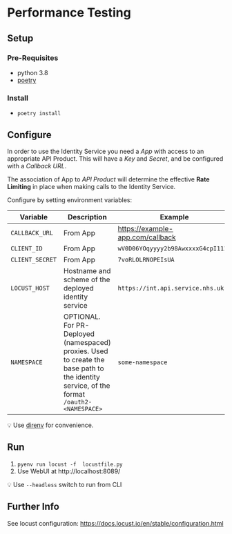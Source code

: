 # Performance Testing

## Setup

### Pre-Requisites

* python 3.8
* [poetry](https://github.com/python-poetry/poetry)

### Install

* `poetry install`

## Configure

In order to use the Identity Service you need a *App* with access to an appropriate API Product. This will have a *Key* and *Secret*, and be configured with a *Callback URL*.

The association of App to *API Product* will determine the effective **Rate Limiting** in place when making calls to the Identity Service.

Configure by setting environment variables:

| Variable        | Description                                                  | Example                            |
| --------------- | ------------------------------------------------------------ | ---------------------------------- |
| `CALLBACK_URL`  | From App                                                     | https://example-app.com/callback   |
| `CLIENT_ID`     | From App                                                     | `wV0D06YOqyyyy2b98AwxxxxG4cpI1111` |
| `CLIENT_SECRET` | From App                                                     | `7voRLOLRNOPEIsUA`                 |
| `LOCUST_HOST`   | Hostname and scheme of the deployed identity service         | `https://int.api.service.nhs.uk`   |
| `NAMESPACE`     | OPTIONAL. For PR-Deployed (namespaced) proxies. Used to create the base path to the identity service, of the format `/oauth2-<NAMESPACE>` | `some-namespace`                   |

:bulb: Use [direnv](https://direnv.net/) for convenience.

## Run

1. `pyenv run locust -f  locustfile.py`
2. Use WebUI at http://localhost:8089/

:bulb: Use `--headless` switch to run from CLI

## Further Info

See locust configuration: https://docs.locust.io/en/stable/configuration.html
